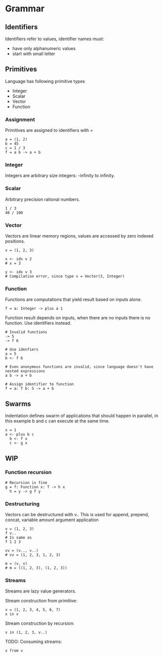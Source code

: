 # Grammar

## Identifiers

Identifiers refer to values, identifier names must:
- have only alphanumeric values
- start with small letter

## Primitives

Language has following primitive types
- Integer
- Scalar
- Vector
- Function

### Assignment

Primitives are assigned to identifiers with =

```
a = (1, 2)
b = 45
c = 1 / 3
f = a b -> a + b
```

### Integer

Integers are arbitrary size integers: -infinity to infinity.

### Scalar

Arbitrary precision rational numbers.

```
1 / 3
40 / 100
```

### Vector
Vectors are linear memory regions, values are accessed by zero indexed positions.

```
v = (1, 2, 3)

x <- idx v 2
# x = 3

y <- idx v 3
# Compilation error, since type v = Vector(3, Integer)
```

### Function

Functions are computations that yield result based on inputs alone.
```
f = a: Integer -> plus a 1
```

Function result depends on inputs, when there are no inputs there is no function.
Use identifiers instead.

```
# Invalid functions
-> 5
-> f 6

# Use idenfiers
a = 5
b <- f 6

# Even anonymous functions are invalid, since language doesn't have nested expressions
a b -> a + b

# Assign identifier to function
f = a: T b: S -> a + b
```

## Swarms

Indentation defines swarm of applications that should happen in parallel,
in this example b and c can execute at the same time.
```
x = 1
a <- plus b c
  b <- f x
  c <- g x
```

## WIP

### Function recursion

```
# Recursion is fine
g = f: Function x: T -> h x
  h = y -> g f y
```


### Destructuring

Vectors can be destructured with v..
This is used for append, prepend, concat, variable amount argument application 
```
v = (1, 2, 3)
f v..
# Is same as
f 1 2 3

vv = (v.., v..)
# vv = (1, 2, 3, 1, 2, 3)

m = (v, v)
# m = ((1, 2, 3), (1, 2, 3))
```


### Streams

Streams are lazy value generators.

Stream construction from primitive:
```
v = (1, 2, 3, 4, 5, 6, 7)
x in v
```

Stream construction by recursion:
```
v in (1, 2, 3, v..)
```

TODO: Consuming streams:
```
x from v
```